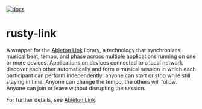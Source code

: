 [![docs](https://docs.rs/rusty-link/badge.svg)](https://docs.rs/rusty-link)

# rusty-link

A wrapper for the [Ableton Link](https://github.com/Ableton/link) library, a technology that synchronizes musical beat,
tempo, and phase across multiple applications running on one or more devices. Applications on devices connected to a
local network discover each other automatically and form a musical session in which each participant can perform
independently: anyone can start or stop while still staying in time. Anyone can change the tempo, the others will
follow. Anyone can join or leave without disrupting the session.

For further details, see [Ableton Link](https://github.com/Ableton/link).
